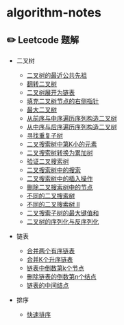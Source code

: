 # algorithm-notes

## :pencil2: Leetcode 题解

- 二叉树
  - [二叉树的最近公共先祖](https://github.com/CheneyKwok/algorithm-notes/blob/main/notes/二叉树/二叉树的最近公共先祖.md)
  - [翻转二叉树](https://github.com/CheneyKwok/algorithm-notes/blob/main/notes/二叉树/翻转二叉树.md)
  - [二叉树展开为链表](https://github.com/CheneyKwok/algorithm-notes/blob/main/notes/二叉树/二叉树展开为链表.md)
  - [填充二叉树节点的右侧指针](https://github.com/CheneyKwok/algorithm-notes/blob/main/notes/二叉树/填充二叉树节点的右侧指针.md)
  - [最大二叉树](https://github.com/CheneyKwok/algorithm-notes/blob/main/notes/二叉树/最大二叉树.md)
  - [从前序与中序遍历序列构造二叉树](https://github.com/CheneyKwok/algorithm-notes/blob/main/notes/二叉树/从前序与中序遍历序列构造二叉树.md)
  - [从中序与后序遍历序列构造二叉树](https://github.com/CheneyKwok/algorithm-notes/blob/main/notes/二叉树/从中序与后序遍历序列构造二叉树.md)
  - [寻找重复子树](https://github.com/CheneyKwok/algorithm-notes/blob/main/notes/二叉树/寻找重复子树.md)
  - [二叉搜索树中第K小的元素](https://github.com/CheneyKwok/algorithm-notes/blob/main/notes/二叉树/二叉搜索树中第k小的元素.md)
  - [二叉搜索树转换为累加树](https://github.com/CheneyKwok/algorithm-notes/blob/main/notes/二叉树/二叉搜索树转换为累加树.md)
  - [验证二叉搜索树](https://github.com/CheneyKwok/algorithm-notes/blob/main/notes/二叉树/验证二叉搜索树.md)
  - [二叉搜索树中的搜索](https://github.com/CheneyKwok/algorithm-notes/blob/main/notes/二叉树/二叉搜索树中的搜索.md)
  - [二叉搜索树中的插入操作](https://github.com/CheneyKwok/algorithm-notes/blob/main/notes/二叉树/二叉搜索树中的插入操作.md)
  - [删除二叉搜索树中的节点](https://github.com/CheneyKwok/algorithm-notes/blob/main/notes/二叉树/删除二叉搜索树中的节点.md)
  - [不同的二叉搜索树](https://github.com/CheneyKwok/algorithm-notes/blob/main/notes/二叉树/不同的二叉搜索树.md)
  - [不同的二叉搜索树 II](https://github.com/CheneyKwok/algorithm-notes/blob/main/notes/二叉树/不同的二叉搜索树%20II.md)
  - [二叉搜索子树的最大键值和](https://github.com/CheneyKwok/algorithm-notes/blob/main/notes/二叉树/二叉搜索子树的最大键值和.md)
  - [二叉树的序列化与反序列化](https://github.com/CheneyKwok/algorithm-notes/blob/main/notes/二叉树/二叉树的序列化与反序列化.md)
- 链表
  - [合并两个有序链表](https://github.com/CheneyKwok/algorithm-notes/blob/main/notes/链表/合并两个有序链表.md)
  - [合并K个升序链表](https://github.com/CheneyKwok/algorithm-notes/blob/main/notes/链表/合并K个升序链表.md)
  - [链表中倒数第k个节点](https://github.com/CheneyKwok/algorithm-notes/blob/main/notes/链表/链表中倒数第k个节点.md)
  - [删除链表的倒数第n个结点](https://github.com/CheneyKwok/algorithm-notes/blob/main/notes/链表/删除链表的倒数第n个结点.md)
  - [链表的中间结点](https://github.com/CheneyKwok/algorithm-notes/blob/main/notes/链表/链表的中间结点.md)

- 排序
  - [快速排序](https://github.com/CheneyKwok/algorithm-notes/blob/main/notes/排序/快速排序.md)